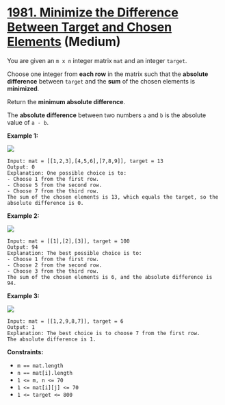 # [1981. Minimize the Difference Between Target and Chosen Elements][link] (Medium)

[link]: https://leetcode.cn/problems/minimize-the-difference-between-target-and-chosen-elements/

You are given an `m x n` integer matrix `mat` and an integer `target`.

Choose one integer from **each row** in the matrix such that the **absolute difference** between
`target` and the **sum** of the chosen elements is **minimized**.

Return the **minimum absolute difference**.

The **absolute difference** between two numbers `a` and `b` is the absolute value of `a - b`.

**Example 1:**

![](https://assets.leetcode.com/uploads/2021/08/03/matrix1.png)

```
Input: mat = [[1,2,3],[4,5,6],[7,8,9]], target = 13
Output: 0
Explanation: One possible choice is to:
- Choose 1 from the first row.
- Choose 5 from the second row.
- Choose 7 from the third row.
The sum of the chosen elements is 13, which equals the target, so the absolute difference is 0.
```

**Example 2:**

![](https://assets.leetcode.com/uploads/2021/08/03/matrix1-1.png)

```
Input: mat = [[1],[2],[3]], target = 100
Output: 94
Explanation: The best possible choice is to:
- Choose 1 from the first row.
- Choose 2 from the second row.
- Choose 3 from the third row.
The sum of the chosen elements is 6, and the absolute difference is 94.
```

**Example 3:**

![](https://assets.leetcode.com/uploads/2021/08/03/matrix1-3.png)

```
Input: mat = [[1,2,9,8,7]], target = 6
Output: 1
Explanation: The best choice is to choose 7 from the first row.
The absolute difference is 1.
```

**Constraints:**

- `m == mat.length`
- `n == mat[i].length`
- `1 <= m, n <= 70`
- `1 <= mat[i][j] <= 70`
- `1 <= target <= 800`
